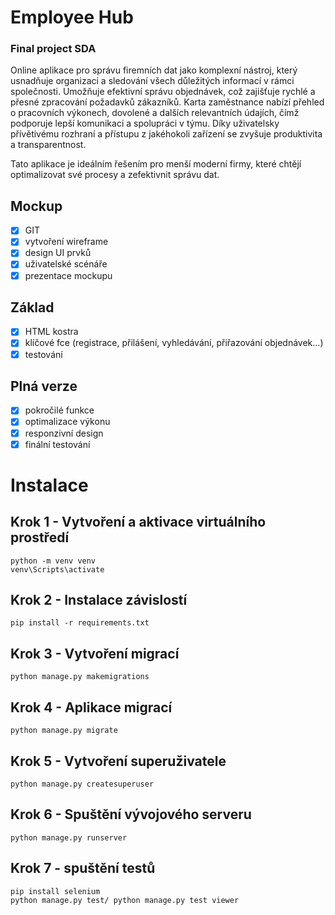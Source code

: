 # Employee Hub
### Final project SDA
Online aplikace pro správu firemních dat jako komplexní nástroj, který usnadňuje organizaci a sledování všech důležitých informací v rámci společnosti. 
Umožňuje efektivní správu objednávek, což zajišťuje rychlé a přesné zpracování požadavků zákazníků. 
Karta zaměstnance nabízí přehled o pracovních výkonech, dovolené a dalších relevantních údajích, čímž podporuje lepší komunikaci a spolupráci v týmu. 
Díky uživatelsky přívětivému rozhraní a přístupu z jakéhokoli zařízení se zvyšuje produktivita a transparentnost.

Tato aplikace je ideálním řešením pro menší moderní firmy, které chtějí optimalizovat své procesy a zefektivnit správu dat.

## Mockup
- [x] GIT
- [x] vytvoření wireframe
- [x] design UI prvků
- [x] uživatelské scénáře
- [x] prezentace mockupu
## Základ
- [x] HTML kostra
- [x] klíčové fce (registrace, přilášení, vyhledávání, přiřazování objednávek...)
- [x] testování
## Plná verze
- [x] pokročilé funkce
- [x] optimalizace výkonu
- [x] responzivní design
- [x] finální testování

# Instalace
## Krok 1 - Vytvoření a aktivace virtuálního prostředí
    python -m venv venv
    venv\Scripts\activate

## Krok 2 - Instalace závislostí
    pip install -r requirements.txt

## Krok 3 - Vytvoření migrací
    python manage.py makemigrations

## Krok 4 - Aplikace migrací
    python manage.py migrate

## Krok 5 - Vytvoření superuživatele
    python manage.py createsuperuser

## Krok 6 - Spuštění vývojového serveru
    python manage.py runserver

## Krok 7 - spuštění testů
    pip install selenium
    python manage.py test/ python manage.py test viewer


